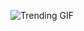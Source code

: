 ![Trending GIF](https://media4.giphy.com/media/MT5UUV1d4CXE2A37Dg/giphy.gif?cid=8bb21772nvw3sofamk697pdphmtkxnnr95mkmxigmva5j82r&ep=v1_gifs_search&rid=giphy.gif&ct=g)
